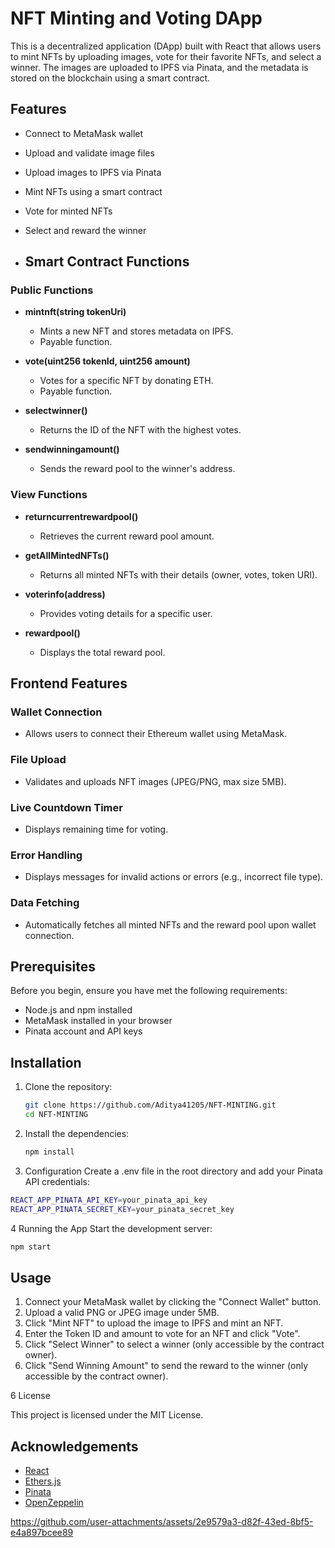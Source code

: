 # NFT Minting and Voting DApp

This is a decentralized application (DApp) built with React that allows users to mint NFTs by uploading images, vote for their favorite NFTs, and select a winner. The images are uploaded to IPFS via Pinata, and the metadata is stored on the blockchain using a smart contract.

## Features

- Connect to MetaMask wallet
- Upload and validate image files
- Upload images to IPFS via Pinata
- Mint NFTs using a smart contract
- Vote for minted NFTs
- Select and reward the winner

- ## Smart Contract Functions

### Public Functions

- **mintnft(string tokenUri)**
  - Mints a new NFT and stores metadata on IPFS.
  - Payable function.

- **vote(uint256 tokenId, uint256 amount)**
  - Votes for a specific NFT by donating ETH.
  - Payable function.

- **selectwinner()**
  - Returns the ID of the NFT with the highest votes.

- **sendwinningamount()**
  - Sends the reward pool to the winner's address.

### View Functions

- **returncurrentrewardpool()**
  - Retrieves the current reward pool amount.

- **getAllMintedNFTs()**
  - Returns all minted NFTs with their details (owner, votes, token URI).

- **voterinfo(address)**
  - Provides voting details for a specific user.

- **rewardpool()**
  - Displays the total reward pool.
 

## Frontend Features

### Wallet Connection

- Allows users to connect their Ethereum wallet using MetaMask.

### File Upload

- Validates and uploads NFT images (JPEG/PNG, max size 5MB).

### Live Countdown Timer

- Displays remaining time for voting.

### Error Handling

- Displays messages for invalid actions or errors (e.g., incorrect file type).

### Data Fetching

- Automatically fetches all minted NFTs and the reward pool upon wallet connection.



## Prerequisites

Before you begin, ensure you have met the following requirements:

- Node.js and npm installed
- MetaMask installed in your browser
- Pinata account and API keys

## Installation

1. Clone the repository:
   ```sh
   git clone https://github.com/Aditya41205/NFT-MINTING.git
   cd NFT-MINTING

2. Install the dependencies:
   ```sh
   npm install
   
3. Configuration
 Create a .env file in the root directory and add your Pinata API credentials:
```sh
REACT_APP_PINATA_API_KEY=your_pinata_api_key
REACT_APP_PINATA_SECRET_KEY=your_pinata_secret_key

```
4 Running the App
Start the development server:
```sh
npm start

```
## Usage

1. Connect your MetaMask wallet by clicking the "Connect Wallet" button.
2. Upload a valid PNG or JPEG image under 5MB.
3. Click "Mint NFT" to upload the image to IPFS and mint an NFT.
4. Enter the Token ID and amount to vote for an NFT and click "Vote".
5. Click "Select Winner" to select a winner (only accessible by the contract owner).
6. Click "Send Winning Amount" to send the reward to the winner (only accessible by the contract owner).

 6 License
 
This project is licensed under the MIT License.

## Acknowledgements

- [React](https://reactjs.org/)
- [Ethers.js](https://docs.ethers.io/v5/)
- [Pinata](https://www.pinata.cloud/)
- [OpenZeppelin](https://openzeppelin.com/)



https://github.com/user-attachments/assets/2e9579a3-d82f-43ed-8bf5-e4a897bcee89


